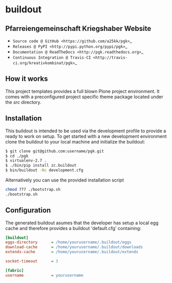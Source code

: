 # buildout

## Pfarreiengemeinschaft Kriegshaber Website

* `Source code @ GitHub <https://github.com/a25kk/pgk>`_
* `Releases @ PyPI <http://pypi.python.org/pypi/pgk>`_
* `Documentation @ ReadTheDocs <http://pgk.readthedocs.org>`_
* `Continuous Integration @ Travis-CI <http://travis-ci.org/kreativkombinat/pgk>`_

## How it works

This project templates provides a full blown Plone project environment. It comes with a preconfigured project specific theme package located under the _src_ directory.

## Installation

This buildout is intended to be used via the development profile to provide
a ready to work on setup. To get started with a new development environment
clone the buildout to your local machine and initialize the buildout:

``` bash
$ git clone git@github.com:username/pgk.git
$ cd ./pgk
$ virtualenv-2.7 .
$ ./bin/pip install zc.buildout
$ bin/buildout -Nc development.cfg
```

Alternatively you can use the provided installation script

```bash
chmod 777 ./bootstrap.sh
./bootstrap.sh
```

## Configuration

The generated buildout asumes that the developer has setup a local egg cache and therefore provides a buildout 'default.cfg' containing:

``` ini
[buildout]
eggs-directory      = /home/yourusername/.buildout/eggs
download-cache      = /home/yourusername/.buildout/downloads
extends-cache       = /home/yourusername/.buildout/extends

socket-timeout      = 3

[fabric]
username            = yourusername
```
